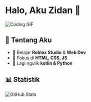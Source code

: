 # Halo, Aku Zidan 👋

![Coding GIF](https://media.giphy.com/media/qgQUggAC3Pfv687qPC/giphy.gif)

## 🚀 Tentang Aku
- 🔧 Belajar **Roblox Studio** & **Web Dev**
- 🎯 Fokus di **HTML, CSS, JS**
- 🌱 Lagi ngulik **kotlin & Python**

## 📊 Statistik
![GitHub Stats](https://media.giphy.com/media/L1R1tvI9svkIWwpVYr/giphy.gif)
